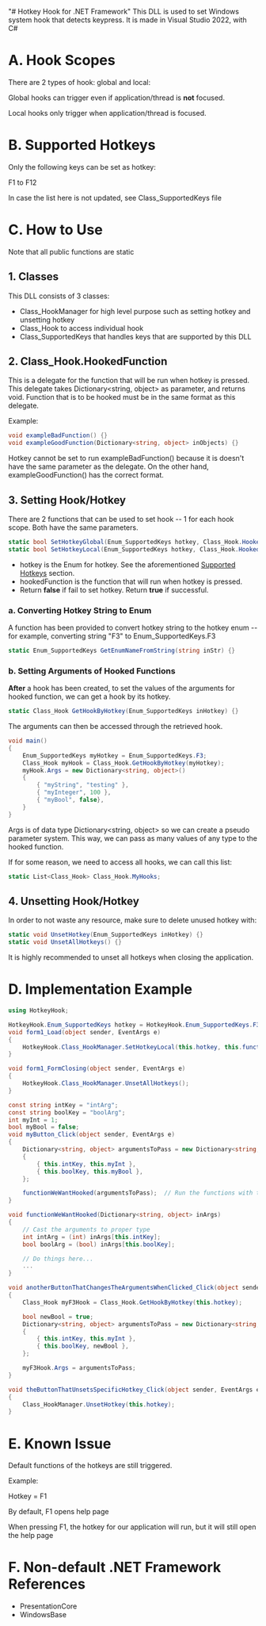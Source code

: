 "# Hotkey Hook for .NET Framework" 
This DLL is used to set Windows system hook that detects keypress.
It is made in Visual Studio 2022, with C#

# A. Hook Scopes
There are 2 types of hook: global and local:

Global hooks can trigger even if application/thread is __not__ focused.

Local hooks only trigger when application/thread is focused.

# B. Supported Hotkeys
Only the following keys can be set as hotkey:

F1 to F12

In case the list here is not updated, see Class_SupportedKeys file

# C. How to Use
Note that all public functions are static

## 1. Classes
This DLL consists of 3 classes:
- Class_HookManager for high level purpose such as setting hotkey and unsetting hotkey
- Class_Hook to access individual hook
- Class_SupportedKeys that handles keys that are supported by this DLL

## 2. Class_Hook.HookedFunction
This is a delegate for the function that will be run when hotkey is pressed.
This delegate takes Dictionary<string, object> as parameter, and returns void.
Function that is to be hooked must be in the same format as this delegate.

Example:
```C#
void exampleBadFunction() {}
void exampleGoodFunction(Dictionary<string, object> inObjects) {}
```
Hotkey cannot be set to run exampleBadFunction() because it is doesn't have the same parameter as the delegate.
On the other hand, exampleGoodFunction() has the correct format.

## 3. Setting Hook/Hotkey
There are 2 functions that can be used to set hook -- 1 for each hook scope. Both have the same parameters.
```C#
static bool SetHotkeyGlobal(Enum_SupportedKeys hotkey, Class_Hook.HookedFunction hookedFunction) {}
static bool SetHotkeyLocal(Enum_SupportedKeys hotkey, Class_Hook.HookedFunction hookedFunction) {}
```
- hotkey is the Enum for hotkey. See the aforementioned <u>Supported Hotkeys</u> section.
- hookedFunction is the function that will run when hotkey is pressed.
- Return **false** if fail to set hotkey. Return **true** if successful.

### a. Converting Hotkey String to Enum
A function has been provided to convert hotkey string to the hotkey enum -- for example, converting string "F3" to Enum_SupportedKeys.F3
```C#
static Enum_SupportedKeys GetEnumNameFromString(string inStr) {}
```

### b. Setting Arguments of Hooked Functions
__After__ a hook has been created, to set the values of the arguments for hooked function, we can get a hook by its hotkey.
```C#
static Class_Hook GetHookByHotkey(Enum_SupportedKeys inHotkey) {}
```

The arguments can then be accessed through the retrieved hook.
```C#
void main()
{
    Enum_SupportedKeys myHotkey = Enum_SupportedKeys.F3;
    Class_Hook myHook = Class_Hook.GetHookByHotkey(myHotkey);
    myHook.Args = new Dictionary<string, object>()
    {
        { "myString", "testing" },
        { "myInteger", 100 },
        { "myBool", false},
    }
}
```
Args is of data type Dictionary<string, object> so we can create a pseudo parameter system. This way, we can pass as many values of any type to the hooked function.

If for some reason, we need to access all hooks, we can call this list:
```C#
static List<Class_Hook> Class_Hook.MyHooks;
```

## 4. Unsetting Hook/Hotkey
In order to not waste any resource, make sure to delete unused hotkey with:
```C#
static void UnsetHotkey(Enum_SupportedKeys inHotkey) {}
static void UnsetAllHotkeys() {}
```
It is highly recommended to unset all hotkeys when closing the application.

# D. Implementation Example
```C#
using HotkeyHook;

HotkeyHook.Enum_SupportedKeys hotkey = HotkeyHook.Enum_SupportedKeys.F3;
void form1_Load(object sender, EventArgs e)
{
    HotkeyHook.Class_HookManager.SetHotkeyLocal(this.hotkey, this.functionWeWantHooked);
}

void form1_FormClosing(object sender, EventArgs e)
{
    HotkeyHook.Class_HookManager.UnsetAllHotkeys();
}

const string intKey = "intArg";
const string boolKey = "boolArg";
int myInt = 1;
bool myBool = false;
void myButton_Click(object sender, EventArgs e)
{
    Dictionary<string, object> argumentsToPass = new Dictionary<string, object>()       // Set the values for pseudo parameter system
    {
        { this.intKey, this.myInt },
        { this.boolKey, this.myBool },
    };

    functionWeWantHooked(argumentsToPass);  // Run the functions with the arguments
}

void functionWeWantHooked(Dictionary<string, object> inArgs)
{
    // Cast the arguments to proper type
    int intArg = (int) inArgs[this.intKey];
    bool boolArg = (bool) inArgs[this.boolKey];

    // Do things here...
    ...
}

void anotherButtonThatChangesTheArgumentsWhenClicked_Click(object sender, EventArgs e)
{
    Class_Hook myF3Hook = Class_Hook.GetHookByHotkey(this.hotkey);

    bool newBool = true;
    Dictionary<string, object> argumentsToPass = new Dictionary<string, object>()       // Set the values for pseudo parameter system
    {
        { this.intKey, this.myInt },
        { this.boolKey, newBool },
    };

    myF3Hook.Args = argumentsToPass;
}

void theButtonThatUnsetsSpecificHotkey_Click(object sender, EventArgs e)
{
    Class_HookManager.UnsetHotkey(this.hotkey);
}
```

# E. Known Issue
Default functions of the hotkeys are still triggered.

Example:

Hotkey = F1

By default, F1 opens help page

When pressing F1, the hotkey for our application will run, but it will still open the help page

# F. Non-default .NET Framework References
- PresentationCore
- WindowsBase